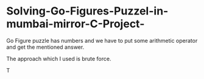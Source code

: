 # Solving-Go-Figures-Puzzel-in-mumbai-mirror-C-Project-
Go Figure puzzle has numbers and we have to put some arithmetic operator and get the mentioned answer. 

The approach which I used is brute force.

T
